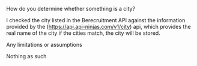 How do you determine whether something is a city?

I checked the city listed in the Berecruitment API against the information provided by the (https://api.api-ninjas.com/v1/city) api, which provides the real name of the city if the cities match, the city will be stored.

Any limitations or assumptions

Nothing as such
